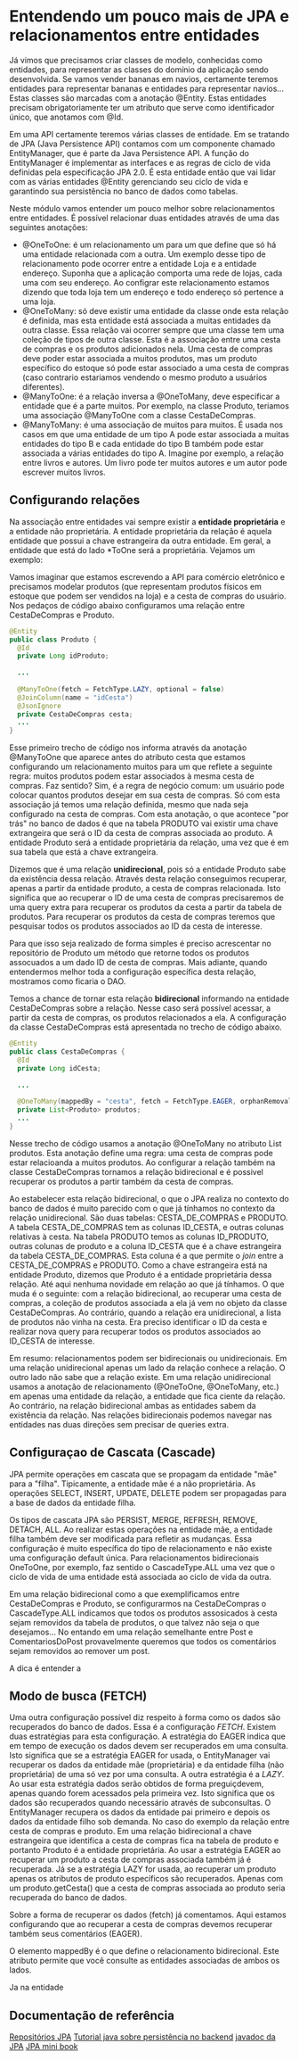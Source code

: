 # Entendendo um pouco mais de JPA e relacionamentos entre entidades

Já vimos que precisamos criar classes de modelo, conhecidas como entidades, para representar as classes do domínio da aplicação sendo desenvolvida. Se vamos vender bananas em navios, certamente teremos entidades para representar bananas e entidades para representar navios... Estas classes são marcadas com a anotação @Entity. Estas entidades precisam obrigatoriamente ter um atributo que serve como identificador único, que anotamos com @Id.

Em uma API certamente teremos várias classes de entidade. Em se tratando de JPA (Java Persistence API) contamos com um componente chamado EntityManager, que é parte da Java Persistence API. A função do EntityManager é implementar as interfaces  e as regras de ciclo de vida definidas pela especificação JPA 2.0. É esta entidade então que vai lidar com as várias entidades @Entity gerenciando seu ciclo de vida e garantindo sua persistência no banco de dados como tabelas.

Neste módulo vamos entender um pouco melhor sobre relacionamentos entre entidades. É possível relacionar duas entidades através de uma das seguintes anotações:

* @OneToOne: é um relacionamento um para um que define que só há uma entidade relacionada com a outra. Um exemplo desse tipo de relacionamento pode ocorrer entre a entidade Loja e a entidade endereço. Suponha que a aplicação comporta uma rede de lojas, cada uma com seu endereço. Ao configrar este relacionamento estamos dizendo que toda loja tem um endereço e todo endereço só pertence a uma loja.
* @OneToMany: só deve existir uma entidade da classe onde esta relação é definida, mas esta entidade está associada a muitas entidades da outra classe. Essa relação vai ocorrer sempre que uma classe tem uma coleção de tipos de outra classe. Esta é a associação entre uma cesta de compras e os produtos adicionados nela. Uma cesta de compras deve poder estar associada a muitos produtos, mas um produto específico do estoque só pode estar associado a uma cesta de compras (caso contrario estariamos vendendo o mesmo produto a usuários diferentes).
* @ManyToOne: é a relação inversa a @OneToMany, deve especificar a entidade que é a parte muitos. Por exemplo, na classe Produto, teriamos uma associação @ManyToOne com a classe CestaDeCompras.
* @ManyToMany: é uma associação de muitos para muitos. É usada nos casos em que uma entidade de um tipo A pode estar associada a muitas entidades do tipo B e cada entidade do tipo B também pode estar associada a várias entidades do tipo A. Imagine por exemplo, a relação entre livros e autores. Um livro pode ter muitos autores e um autor pode escrever muitos livros.

## Configurando relações

Na associação entre entidades vai sempre existir a **entidade proprietária** e a entidade não proprietária. A entidade proprietária da relação é aquela entidade que possui a chave estrangeira da outra entidade. Em geral, a entidade que está do lado \*ToOne será a proprietária. Vejamos um exemplo:

Vamos imaginar que estamos escrevendo a API para comércio eletrônico e precisamos modelar produtos (que representam produtos físicos em estoque que podem ser vendidos na loja) e a cesta de compras do usuário. Nos pedaços de código abaixo configuramos uma relação entre CestaDeCompras e Produto.

````java
@Entity
public class Produto {
  @Id
  private Long idProduto;
  
  ...
  
  @ManyToOne(fetch = FetchType.LAZY, optional = false)
  @JoinColumn(name = "idCesta")
  @JsonIgnore
  private CestaDeCompras cesta;
  ...
}
````
Esse primeiro trecho de código nos informa através da anotação @ManyToOne que aparece antes do atributo cesta que estamos configurando um relacionamento muitos para um que reflete a seguinte regra: muitos produtos podem estar associados à mesma cesta de compras. Faz sentido? Sim, é a regra de negócio comum: um usuário pode colocar quantos produtos desejar em sua cesta de compras. Só com esta associação já temos uma relação definida, mesmo que nada seja configurado na cesta de compras. Com esta anotação, o que acontece "por trás" no banco de dados é que na tabela PRODUTO vai existir uma chave extrangeira que será o ID da cesta de compras associada ao produto. A entidade Produto será a entidade proprietária da relação, uma vez que é em sua tabela que está a chave extrangeira. 

Dizemos que é uma relação **unidirecional**, pois só a entidade Produto sabe da existência dessa relação. Através desta relação conseguimos recuperar, apenas a partir da entidade produto, a cesta de compras relacionada. Isto significa que ao recuperar o ID de uma cesta de compras precisaremos de uma query extra para recuperar os produtos da cesta a partir da tabela de produtos. Para recuperar os produtos da cesta de compras teremos que pesquisar todos os produtos associados ao ID da cesta de interesse.

Para que isso seja realizado de forma simples é preciso acrescentar no repositório de Produto um método que retorne todos os produtos assocuados a um dado ID de cesta de compras. Mais adiante, quando entendermos melhor toda a configuração específica desta relação, mostramos como ficaria o DAO.

Temos a chance de tornar esta relação **bidirecional** informando na entidade CestaDeCompras sobre a relação. Nesse caso será possível acessar, a partir da cesta de compras, os produtos relacionados a ela. A configuração da classe CestaDeCompras está apresentada no trecho de código abaixo.

````java
@Entity
public class CestaDeCompras {
  @Id
  private Long idCesta;
  
  ...
  
  @OneToMany(mappedBy = "cesta", fetch = FetchType.EAGER, orphanRemoval = true)
  private List<Produto> produtos;
  ...
}
````

Nesse trecho de código usamos a anotação @OneToMany no atributo List<Produto> produtos. Esta anotação define uma regra: uma cesta de compras pode estar relacioanda a muitos produtos. Ao configurar a relação também na classe CestaDeCompras tornamos a relação bidirecional e é possivel recuperar os produtos a partir também da cesta de compras.
  
Ao estabelecer esta relação bidirecional, o que o JPA realiza no contexto do banco de dados é muito parecido com o que já tínhamos no contexto da relação unidirecional. São duas tabelas: CESTA_DE_COMPRAS e PRODUTO. A tabela CESTA_DE_COMPRAS tem as colunas ID_CESTA, e outras colunas relativas à cesta. Na tabela PRODUTO temos as colunas ID_PRODUTO, outras colunas de produto e a coluna ID_CESTA que é a chave estrangeira da tabela CESTA_DE_COMPRAS. Esta coluna é a que permite o *join* entre a CESTA_DE_COMPRAS e PRODUTO. Como a chave estrangeira está na entidade Produto, dizemos que Produto é a entidade proprietária dessa relação. Até aqui nenhuma novidade em relação ao que já tínhamos. O que muda é o seguinte: com a relação bidirecional, ao recuperar uma cesta de compras, a coleção de produtos associada a ela já vem no objeto da classe CestaDeCompras. Ao contrário, quando a relação era unidirecional, a lista de produtos não vinha na cesta. Era preciso identificar o ID da cesta e realizar nova query para recuperar todos os produtos associados ao ID_CESTA de interesse.

Em resumo: relacionamentos podem ser bidirecionais ou unidirecionais. Em uma relação unidirecional apenas um lado da relação conhece a relação. O outro lado não sabe que a relação existe. Em uma relação unidirecional usamos a anotação de relacionamento (@OneToOne, @OneToMany, etc.) em apenas uma entidade da relação, a entidade que fica ciente da relação. Ao contrário, na relação bidirecional ambas as entidades sabem da existência da relação. Nas relações bidirecionais podemos navegar nas entidades nas duas direções sem precisar de queries extra.

## Configuraçao de Cascata (Cascade)

JPA permite operações em cascata que se propagam da entidade "mãe" para a "filha". Tipicamente, a entidade mãe é a não proprietária. As operações SELECT, INSERT, UPDATE, DELETE podem ser propagadas para a base de dados da entidade filha.

Os tipos de cascata JPA são PERSIST, MERGE, REFRESH, REMOVE, DETACH, ALL. Ao realizar estas operações na entidade mãe, a entidade filha também deve ser modificada para refletir as mudanças. Essa configuração é muito específica do tipo de relacionamento e não existe uma configuração default única. Para relacionamentos bidirecionais OneToOne, por exemplo, faz sentido o CascadeType.ALL uma vez que o ciclo de vida de uma entidade está associada ao ciclo de vida da outra. 

Em uma relação bidirecional como a que exemplificamos entre CestaDeCompras e Produto, se configurarmos na CestaDeCompras o CascadeType.ALL indicamos que todos os produtos assosicados à cesta sejam removidos da tabela de produtos, o que talvez não seja o que desejamos... No entando em uma relação semelhante entre Post e ComentariosDoPost provavelmente queremos que todos os comentários sejam removidos ao remover um post.

A dica é entender a 

## Modo de busca (FETCH)

Uma outra configuração possível diz respeito à forma como os dados são recuperados do banco de dados. Essa é a configuração *FETCH*. Existem duas estratégias para esta configuração. A estratégia do EAGER indica que em tempo de execução os dados devem ser recuperados em uma consulta. Isto significa que se a estratégia EAGER for usada, o EntityManager vai recuperar os dados da entidade mãe (proprietária) e da entidade filha (não proprietária) de uma só vez por uma consulta. A outra estratégia é a *LAZY*. Ao usar esta estratégia dados serão obtidos de forma preguiçdevem, apenas quando forem acessados pela primeira vez. Isto significa que os dados são recuperados quando necessário através de subconsultas. O EntityManager recupera os dados da entidade pai primeiro e depois os dados da entidade filho sob demanda. No caso do exemplo da relação entre cesta de compras e produto. Em uma relação bidirecional a chave estrangeira que identifica a cesta de compras fica na tabela de produto e portanto Produto é a entidade proprietária. Ao usar a estratégia EAGER ao recuperar um produto a cesta de compras associada também já é recuperada. Já se a estratégia LAZY for usada, ao recuperar um produto apenas os atributos de produto específicos são recuperados. Apenas com um produto.getCesta() que a cesta de compras associada ao produto seria recuperada do banco de dados.

Sobre a forma de recuperar os dados (fetch) já comentamos. Aqui estamos configurando que ao recuperar a cesta de compras devemos recuperar também seus comentários (EAGER). 

O elemento mappedBy é o que define o relacionamento bidirecional. Este atributo permite que você consulte as entidades associadas de ambos os lados.

Ja na entidade 

## Documentação de referência

[Repositórios JPA](https://docs.spring.io/spring-data/jpa/docs/1.5.0.RELEASE/reference/html/index.html)
[Tutorial java sobre persistência no backend](https://docs.oracle.com/javaee/5/tutorial/doc/bnbrs.html)
[javadoc da JPA](https://docs.oracle.com/javaee/7/api/javax/persistence/package-summary.html)
[JPA mini book](http://enos.itcollege.ee/~jpoial/java/naited/JPA_Mini_Book.pdf)

